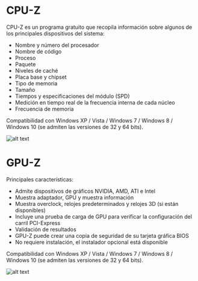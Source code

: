 # CPU-Z

CPU-Z es un programa gratuito que recopila información sobre algunos de los principales dispositivos del sistema:

- Nombre y número del procesador
- Nombre de código
- Proceso
- Paquete
- Niveles de caché
- Placa base y chipset
- Tipo de memoria
- Tamaño
- Tiempos y especificaciones del módulo (SPD)
- Medición en tiempo real de la frecuencia interna de cada núcleo
- Frecuencia de memoria

Compatibilidad con Windows XP / Vista / Windows 7 / Windows 8 / Windows 10 (se admiten las versiones de 32 y 64 bits).

![alt text](https://tpucdn.com/download/images/103_large-v1553842811.png)

# GPU-Z
Principales características:

- Admite dispositivos de gráficos NVIDIA, AMD, ATI e Intel
- Muestra adaptador, GPU y muestra información
- Muestra overclock, relojes predeterminados y relojes 3D (si están disponibles)
- Incluye una prueba de carga de GPU para verificar la configuración del carril PCI-Express
- Validación de resultados
- GPU-Z puede crear una copia de seguridad de su tarjeta gráfica BIOS
- No requiere instalación, el instalador opcional está disponible

Compatibilidad con Windows XP / Vista / Windows 7 / Windows 8 / Windows 10 (se admiten las versiones de 32 y 64 bits).

![alt text](https://www.techpowerup.com/download/images/37_large.png)
